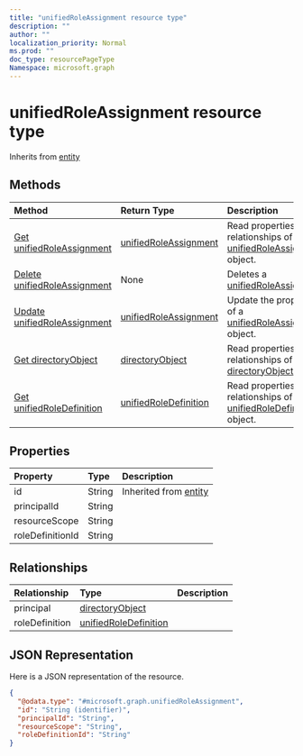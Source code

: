 ```yaml
---
title: "unifiedRoleAssignment resource type"
description: ""
author: ""
localization_priority: Normal
ms.prod: ""
doc_type: resourcePageType
Namespace: microsoft.graph
---
```



# unifiedRoleAssignment resource type




Inherits from [entity](../resources/entity.md)

## Methods
|Method|Return Type|Description|
|:---|:---|:---|
|[Get unifiedRoleAssignment](../api/unifiedroleassignment-get.md)|[unifiedRoleAssignment](../resources/unifiedRoleAssignment.md)|Read properties and relationships of the [unifiedRoleAssignment](../resources/unifiedroleassignment.md) object.|
|[Delete unifiedRoleAssignment](../api/unifiedroleassignment-delete.md)|None|Deletes a [unifiedRoleAssignment](../resources/unifiedroleassignment.md).|
|[Update unifiedRoleAssignment](../api/unifiedroleassignment-update.md)|[unifiedRoleAssignment](../resources/unifiedRoleAssignment.md)|Update the properties of a [unifiedRoleAssignment](../resources/unifiedroleassignment.md) object.|
|[Get directoryObject](../api/directoryobject-get.md)|[directoryObject](../resources/directoryObject.md)|Read properties and relationships of the [directoryObject](../resources/directoryobject.md) object.|
|[Get unifiedRoleDefinition](../api/unifiedroledefinition-get.md)|[unifiedRoleDefinition](../resources/unifiedRoleDefinition.md)|Read properties and relationships of the [unifiedRoleDefinition](../resources/unifiedroledefinition.md) object.|

## Properties
|Property|Type|Description|
|:---|:---|:---|
|id|String| Inherited from [entity](../resources/entity.md)|
|principalId|String||
|resourceScope|String||
|roleDefinitionId|String||

## Relationships
|Relationship|Type|Description|
|:---|:---|:---|
|principal|[directoryObject](../resources/directoryObject.md)||
|roleDefinition|[unifiedRoleDefinition](../resources/unifiedRoleDefinition.md)||

## JSON Representation
Here is a JSON representation of the resource.
<!-- {
  "blockType": "resource",
  "keyProperty": "id",
  "@odata.type": "microsoft.graph.unifiedRoleAssignment",
  "baseType": "microsoft.graph.entity",
  "openType": false
}
-->
``` json
{
  "@odata.type": "#microsoft.graph.unifiedRoleAssignment",
  "id": "String (identifier)",
  "principalId": "String",
  "resourceScope": "String",
  "roleDefinitionId": "String"
}
```

